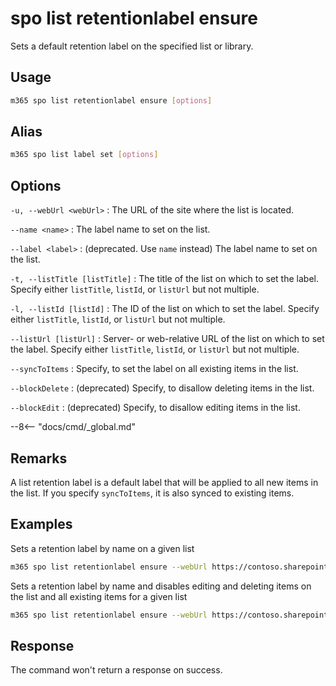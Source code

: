 # spo list retentionlabel ensure

Sets a default retention label on the specified list or library.

## Usage

```sh
m365 spo list retentionlabel ensure [options]
```

## Alias

```sh
m365 spo list label set [options]
```

## Options

`-u, --webUrl <webUrl>`
: The URL of the site where the list is located.

`--name <name>`
: The label name to set on the list.

`--label <label>`
: (deprecated. Use `name` instead) The label name to set on the list.

`-t, --listTitle [listTitle]`
: The title of the list on which to set the label. Specify either `listTitle`, `listId`, or `listUrl` but not multiple.

`-l, --listId [listId]`
: The ID of the list on which to set the label. Specify either `listTitle`, `listId`, or `listUrl` but not multiple.

`--listUrl [listUrl]`
: Server- or web-relative URL of the list on which to set the label. Specify either `listTitle`, `listId`, or `listUrl` but not multiple.

`--syncToItems`
: Specify, to set the label on all existing items in the list.

`--blockDelete`
: (deprecated) Specify, to disallow deleting items in the list.

`--blockEdit`
: (deprecated) Specify, to disallow editing items in the list.

--8<-- "docs/cmd/_global.md"

## Remarks

A list retention label is a default label that will be applied to all new items in the list. If you specify `syncToItems`, it is also synced to existing items. 

## Examples

Sets a retention label by name on a given list

```sh
m365 spo list retentionlabel ensure --webUrl https://contoso.sharepoint.com/sites/project-x --listUrl 'Shared Documents' --name 'Some label'
```

Sets a retention label by name and disables editing and deleting items on the list and all existing items for a given list

```sh
m365 spo list retentionlabel ensure --webUrl https://contoso.sharepoint.com/sites/project-x --listTitle 'Documents' --name 'Some label' --blockEdit --blockDelete --syncToItems
```

## Response

The command won't return a response on success.

